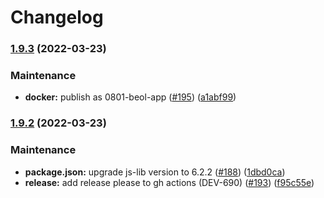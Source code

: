 # Changelog

### [1.9.3](https://www.github.com/dasch-swiss/beol/compare/v1.9.2...v1.9.3) (2022-03-23)


### Maintenance

* **docker:** publish as 0801-beol-app ([#195](https://www.github.com/dasch-swiss/beol/issues/195)) ([a1abf99](https://www.github.com/dasch-swiss/beol/commit/a1abf9934ad83621cf221ddf771d88c8621ca233))

### [1.9.2](https://www.github.com/dasch-swiss/beol/compare/v1.9.1...v1.9.2) (2022-03-23)


### Maintenance

* **package.json:** upgrade js-lib version to 6.2.2 ([#188](https://www.github.com/dasch-swiss/beol/issues/188)) ([1dbd0ca](https://www.github.com/dasch-swiss/beol/commit/1dbd0cad28fd37cdd7c7510e83ede45dd74e3ee5))
* **release:** add release please to gh actions (DEV-690) ([#193](https://www.github.com/dasch-swiss/beol/issues/193)) ([f95c55e](https://www.github.com/dasch-swiss/beol/commit/f95c55eca367921ce0464264986b7c2e4a365d96))
